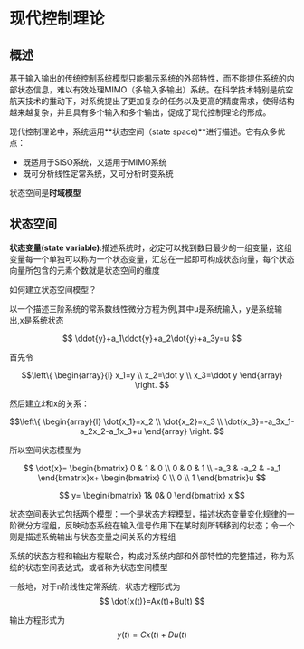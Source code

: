 # 现代控制理论

## 概述

基于输入输出的传统控制系统模型只能揭示系统的外部特性，而不能提供系统的内部状态信息，难以有效处理MIMO（多输入多输出）系统。在科学技术特别是航空航天技术的推动下，对系统提出了更加复杂的任务以及更高的精度需求，使得结构越来越复杂，并且具有多个输入和多个输出，促成了现代控制理论的形成。

现代控制理论中，系统运用**状态空间（state space)**进行描述。它有众多优点：

+ 既适用于SISO系统，又适用于MIMO系统
+ 既可分析线性定常系统，又可分析时变系统

状态空间是**时域模型**

## 状态空间
**状态变量(state variable)**:描述系统时，必定可以找到数目最少的一组变量，这组变量每一个单独可以称为一个状态变量，汇总在一起即可构成状态向量，每个状态向量所包含的元素个数就是状态空间的维度

如何建立状态空间模型？

以一个描述三阶系统的常系数线性微分方程为例,其中u是系统输入，y是系统输出,x是系统状态

$$ \ddot{y}+a_1\ddot{y}+a_2\dot{y}+a_3y=u $$

首先令

$$\left\{
\begin{array}{l}
    x_1=y  \\
    x_2=\dot y \\
    x_3=\ddot y 
\end{array}
\right.
$$

然后建立$\dot{x}$和x的关系：

$$\left\{
\begin{array}{l}
    \dot{x_1}=x_2 \\
    \dot{x_2}=x_3 \\
    \dot{x_3}=-a_3x_1-a_2x_2-a_1x_3+u
\end{array}
\right.
$$

所以空间状态模型为

$$
 \dot{x}=
 \begin{bmatrix}
 0 & 1 & 0 \\
 0 & 0 & 1 \\
 -a_3 & -a_2 & -a_1
 \end{bmatrix}x+
 \begin{bmatrix}
 0 \\
 0 \\
 1
 \end{bmatrix}u
$$ 

$$
y=
\begin{bmatrix}
1& 0& 0
\end{bmatrix}
x
$$

状态空间表达式包括两个模型：一个是状态方程模型，描述状态变量变化规律的一阶微分方程组，反映动态系统在输入信号作用下在某时刻所转移到的状态；令一个则是描述系统输出与状态变量之间关系的方程组

系统的状态方程和输出方程联合，构成对系统内部和外部特性的完整描述，称为系统的状态空间表达式，或者称为状态空间模型

一般地，对于n阶线性定常系统，状态方程形式为
$$ \dot{x(t)}=Ax(t)+Bu(t)
$$

输出方程形式为
$$ y(t)=Cx(t)+Du(t) $$

